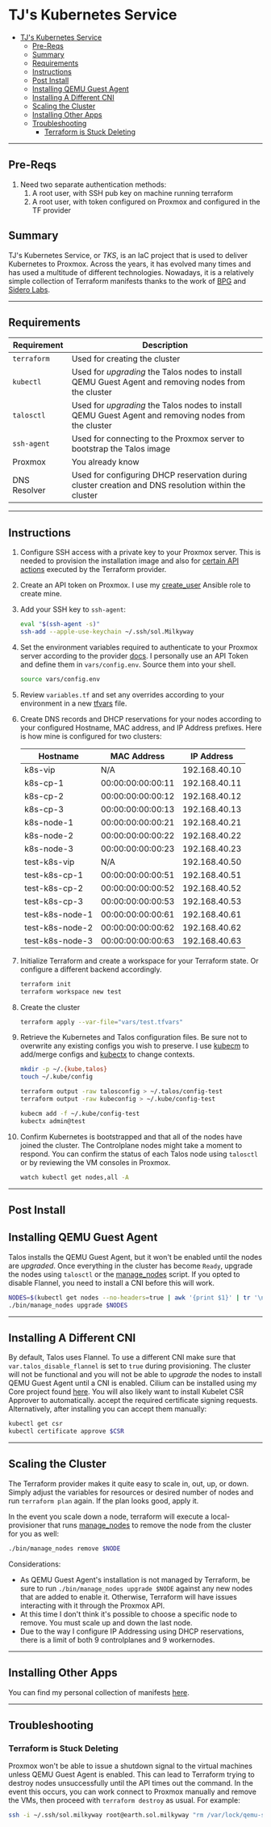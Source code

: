 # TJ's Kubernetes Service

- [TJ's Kubernetes Service](#tjs-kubernetes-service)
  - [Pre-Reqs](#pre-reqs)
  - [Summary](#summary)
  - [Requirements](#requirements)
  - [Instructions](#instructions)
  - [Post Install](#post-install)
  - [Installing QEMU Guest Agent](#installing-qemu-guest-agent)
  - [Installing A Different CNI](#installing-a-different-cni)
  - [Scaling the Cluster](#scaling-the-cluster)
  - [Installing Other Apps](#installing-other-apps)
  - [Troubleshooting](#troubleshooting)
    - [Terraform is Stuck Deleting](#terraform-is-stuck-deleting)

<hr>

## Pre-Reqs

1. Need two separate authentication methods:
   1. A root user, with SSH pub key on machine running terraform
   2. A root user, with token configured on Proxmox and configured in the TF provider

## Summary

TJ's Kubernetes Service, or *TKS*, is an IaC project that is used to deliver Kubernetes to Proxmox. Across the years, it has evolved many times and has used a multitude of different technologies. Nowadays, it is a relatively simple collection of Terraform manifests thanks to the work of [BPG](https://github.com/bpg/terraform-provider-proxmox) and [Sidero Labs](https://github.com/siderolabs/terraform-provider-talos).

<hr>

## Requirements

| Requirement  | Description                                                  |
| ------------ | ------------------------------------------------------------ |
| `terraform`  | Used for creating the cluster                                |
| `kubectl`    | Used for *upgrading* the Talos nodes to install QEMU Guest Agent and removing nodes from the cluster |
| `talosctl`   | Used for *upgrading* the Talos nodes to install QEMU Guest Agent and removing nodes from the cluster |
| `ssh-agent`  | Used for connecting to the Proxmox server to bootstrap the Talos image |
| Proxmox      | You already know                                             |
| DNS Resolver | Used for configuring DHCP reservation during cluster creation and DNS resolution within the cluster |

<hr>

## Instructions

1. Configure SSH access with a private key to your Proxmox server. This is needed to provision the installation image and also for [certain API actions](https://registry.terraform.io/providers/bpg/proxmox/latest/docs#api-token-authentication) executed by the Terraform provider.

2. Create an API token on Proxmox. I use my [create_user](https://github.com/zimmertr/Bootstrap-Proxmox/tree/main/roles/create_user) Ansible role to create mine.

3. Add your SSH key to `ssh-agent`:

   ```bash
   eval "$(ssh-agent -s)"
   ssh-add --apple-use-keychain ~/.ssh/sol.Milkyway
   ```

4. Set the environment variables required to authenticate to your Proxmox server according to the provider [docs](https://registry.terraform.io/providers/bpg/proxmox/latest/docs#authentication).  I personally use an API Token and define them in `vars/config.env`. Source them into your shell.

   ```bash
   source vars/config.env
   ```

5. Review `variables.tf` and set any overrides according to your environment in a new [tfvars](https://developer.hashicorp.com/terraform/language/values/variables#variable-definitions-tfvars-files) file.

6. Create DNS records and DHCP reservations for your nodes according to your configured Hostname, MAC address, and IP Address prefixes. Here is how mine is configured for two clusters:

   | Hostname        | MAC Address       | IP Address    |
   | --------------- | ----------------- | ------------- |
   | k8s-vip         | N/A               | 192.168.40.10 |
   | k8s-cp-1        | 00:00:00:00:00:11 | 192.168.40.11 |
   | k8s-cp-2        | 00:00:00:00:00:12 | 192.168.40.12 |
   | k8s-cp-3        | 00:00:00:00:00:13 | 192.168.40.13 |
   | k8s-node-1      | 00:00:00:00:00:21 | 192.168.40.21 |
   | k8s-node-2      | 00:00:00:00:00:22 | 192.168.40.22 |
   | k8s-node-3      | 00:00:00:00:00:23 | 192.168.40.23 |
   | test-k8s-vip    | N/A               | 192.168.40.50 |
   | test-k8s-cp-1   | 00:00:00:00:00:51 | 192.168.40.51 |
   | test-k8s-cp-2   | 00:00:00:00:00:52 | 192.168.40.52 |
   | test-k8s-cp-3   | 00:00:00:00:00:53 | 192.168.40.53 |
   | test-k8s-node-1 | 00:00:00:00:00:61 | 192.168.40.61 |
   | test-k8s-node-2 | 00:00:00:00:00:62 | 192.168.40.62 |
   | test-k8s-node-3 | 00:00:00:00:00:63 | 192.168.40.63 |

7. Initialize Terraform and create a workspace for your Terraform state. Or configure a different backend accordingly.

   ```bash
   terraform init
   terraform workspace new test
   ```

8. Create the cluster

   ```bash
   terraform apply --var-file="vars/test.tfvars"
   ```

9. Retrieve the Kubernetes and Talos configuration files. Be sure not to overwrite any existing configs you wish to preserve. I use [kubecm](https://github.com/sunny0826/kubecm) to add/merge configs and [kubectx](https://github.com/ahmetb/kubectx) to change contexts.

   ```bash
   mkdir -p ~/.{kube,talos}
   touch ~/.kube/config

   terraform output -raw talosconfig > ~/.talos/config-test
   terraform output -raw kubeconfig > ~/.kube/config-test

   kubecm add -f ~/.kube/config-test
   kubectx admin@test
   ```

10. Confirm Kubernetes is bootstrapped and that all of the nodes have joined the cluster. The Controlplane nodes might take a moment to respond. You can confirm the status of each Talos node using `talosctl` or by reviewing the VM consoles in Proxmox.

    ```bash
    watch kubectl get nodes,all -A
    ```

<hr>

## Post Install

## Installing QEMU Guest Agent

Talos installs the QEMU Guest Agent, but it won't be enabled until the nodes are *upgraded*. Once everything in the cluster has become `Ready`, upgrade the nodes using `talosctl` or the [manage_nodes](https://github.com/zimmertr/TJs-Kubernetes-Service/blob/b15bb923cccb607254b8001201772be45aab3806/bin/manage_nodes#L6) script. If you opted to disable Flannel, you need to install a CNI before this will work.

```bash
NODES=$(kubectl get nodes --no-headers=true | awk '{print $1}' | tr '\n' ',')
./bin/manage_nodes upgrade $NODES
```

<hr>

## Installing A Different CNI

By default, Talos uses Flannel. To use a different CNI make sure that `var.talos_disable_flannel` is set to `true` during provisioning. The cluster will not be functional and you will not be able to *upgrade* the nodes to install QEMU Guest Agent until a CNI is enabled. Cilium can be installed using my Core project found [here](https://github.com/zimmertr/Kubernetes-Manifests/tree/main/core). You will also likely want to install Kubelet CSR Approver to automatically. accept the required certificate signing requests. Alternatively, after installing you can accept them manually:

```bash
kubectl get csr
kubectl certificate approve $CSR
```

<hr>

## Scaling the Cluster

The Terraform provider makes it quite easy to scale in, out, up, or down. Simply adjust the variables for resources or desired number of nodes and run `terraform plan` again. If the plan looks good, apply it.

In the event you scale down a node, terraform will execute a local-provisioner that runs [manage_nodes](https://github.com/zimmertr/TJs-Kubernetes-Service/blob/main/bin/manage_nodes#L25) to remove the node from the cluster for you as well:

```bash
./bin/manage_nodes remove $NODE
```

Considerations:

- As QEMU Guest Agent's installation is not managed by Terraform, be sure to run `./bin/manage_nodes upgrade $NODE` against any new nodes that are added to enable it. Otherwise, Terraform will have issues interacting with it through the Proxmox API.
- At this time I don't think it's possible to choose a specific node to remove. You must scale up and down the last node.
- Due to the way I configure IP Addressing using DHCP reservations, there is a limit of both 9 controlplanes and 9 workernodes.

<hr>

## Installing Other Apps

You can find my personal collection of manifests [here](https://github.com/zimmertr/Application-Manifests).

<hr>

## Troubleshooting

### Terraform is Stuck Deleting

Proxmox won't be able to issue a shutdown signal to the virtual machines unless QEMU Guest Agent is enabled. This can lead to Terraform trying to destroy nodes unsuccessfully until the API times out the command. In the event this occurs, you can work connect to Proxmox manually and remove the VMs, then proceed with `terraform destroy` as usual. For example:

```bash
ssh -i ~/.ssh/sol.milkyway root@earth.sol.milkyway "rm /var/lock/qemu-server/lock-*; qm list | grep 40 | awk '{print \$1}' | xargs -L1 qm stop && sleep 5 && qm list | grep 40 | awk '{print \$1}' | xargs -L1 qm destroy"
```
